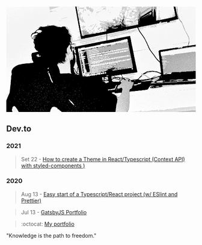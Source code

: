 ![me](https://raw.githubusercontent.com/ViniciusmDias/my-portfolio/master/src/images/foto-capa-git-filtrada2.jpg "Me") 

  
## Dev.to

### 2021
> Set 22 - [How to create a Theme in React/Typescript (Context API) with styled-components )](https://dev.to/viniciusmdias/how-to-create-a-theme-in-react-typescript-with-styled-components-3fn)

### 2020
> Aug 13 - [Easy start of a Typescript/React project (w/ ESlint and Prettier)](https://dev.to/viniciusmdias/easy-start-of-a-typescript-react-project-w-eslint-and-prettier-55d4)

> Jul 13 - [GatsbyJS Portfolio](https://dev.to/viniciusmdias/gatsbyjs-portfolio-3461)

</td></tr></table>


> :octocat: [My portfolio](https://viniciusdias.works)

"Knowledge is the path to freedom." 

